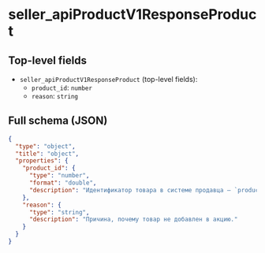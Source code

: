 # seller_apiProductV1ResponseProduct

## Top-level fields
- `seller_apiProductV1ResponseProduct` (top-level fields):
  - `product_id`: `number`
  - `reason`: `string`

## Full schema (JSON)
```json
{
  "type": "object",
  "title": "object",
  "properties": {
    "product_id": {
      "type": "number",
      "format": "double",
      "description": "Идентификатор товара в системе продавца — `product_id`."
    },
    "reason": {
      "type": "string",
      "description": "Причина, почему товар не добавлен в акцию."
    }
  }
}
```
